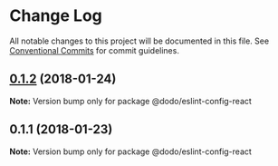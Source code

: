 # Change Log

All notable changes to this project will be documented in this file.
See [Conventional Commits](https://conventionalcommits.org) for commit guidelines.

<a name="0.1.2"></a>
## [0.1.2](/compare/@dodo/eslint-config-react@0.1.1...@dodo/eslint-config-react@0.1.2) (2018-01-24)




**Note:** Version bump only for package @dodo/eslint-config-react

<a name="0.1.1"></a>
## 0.1.1 (2018-01-23)




**Note:** Version bump only for package @dodo/eslint-config-react
